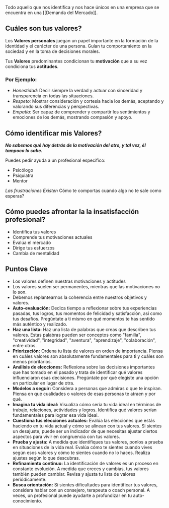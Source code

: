 Todo aquello que nos identifica y nos hace únicos en una empresa que se encuentra en una [[Demanda del Mercado]].

## Cuáles son tus valores?
Los **Valores personales** juegan un papel importante en la formación de la identidad y el carácter de una persona. Guían tu comportamiento en la sociedad y en la toma de decisiones morales.

Tus **Valores** predominantes condicionan tu **motivación** que a su vez condiciona tus **actitudes**.
### Por Ejemplo:
- *Honestidad:* Decir siempre la verdad y actuar con sinceridad y transparencia en todas las situaciones.
- *Respeto:* Mostrar consideración y cortesía hacia los demás, aceptando y valorando sus diferencias y perspectivas.
- *Empatía:* Ser capaz de comprender y compartir los sentimientos y emociones de los demás, mostrando compasión y apoyo.

## Cómo identificar mis Valores?

***No sabemos qué hay detrás de la motivación del otro, y tal vez, él tampoco lo sabe.***

Puedes pedir ayuda a un profesional específico:
- Psicólogo
- Psiquiatra
- Mentor

*Las frustraciones Existen*
Cómo te comportas cuando algo no te sale como esperas?

## Cómo puedes afrontar la la insatisfacción profesional?

- Identifica tus valores
- Comprende tus motivaciones actuales
- Evalúa el mercado
- Dirige tus esfuerzos
- Cambia de mentalidad

## Puntos Clave
- Los valores definen nuestras motivaciones y actitudes
- Los valores suelen ser  permanentes, mientras que las motivaciones no lo son.
- Debemos replantearnos la coherencia entre nuestros objetivos y valores.
- **Auto-evaluación:** Dedica tiempo a reflexionar sobre tus experiencias pasadas, tus logros, tus momentos de felicidad y satisfacción, así como tus desafíos. Pregúntate a ti mismo en qué momentos te has sentido más auténtico y realizado.
- **Haz una lista:** Haz una lista de palabras que creas que describen tus valores. Estas palabras pueden ser conceptos como "familia", "creatividad", "integridad", "aventura", "aprendizaje", "colaboración", entre otros.
- **Priorización:** Ordena tu lista de valores en orden de importancia. Piensa en cuáles valores son absolutamente fundamentales para ti y cuáles son menos prioritarios.
- **Análisis de elecciones:** Reflexiona sobre las decisiones importantes que has tomado en el pasado y trata de identificar qué valores influenciaron esas decisiones. Pregúntate por qué elegiste una opción en particular en lugar de otra.
- **Modelos a seguir:** Considera a personas que admiras o que te inspiran. Piensa en qué cualidades o valores de esas personas te atraen y por qué.
- **Imagina tu vida ideal:** Visualiza cómo sería tu vida ideal en términos de trabajo, relaciones, actividades y logros. Identifica qué valores serían fundamentales para lograr esa vida ideal.
- **Cuestiona tus elecciones actuales:** Evalúa las elecciones que estás haciendo en tu vida actual y cómo se alinean con tus valores. Si sientes un desajuste, puede ser un indicador de que necesitas ajustar ciertos aspectos para vivir en congruencia con tus valores.
- **Prueba y ajusta:** A medida que identifiques tus valores, ponlos a prueba en situaciones de la vida real. Evalúa cómo te sientes cuando vives según esos valores y cómo te sientes cuando no lo haces. Realiza ajustes según lo que descubras.
- **Refinamiento continuo:** La identificación de valores es un proceso en constante evolución. A medida que creces y cambias, tus valores también pueden cambiar. Revisa y ajusta tu lista de valores periódicamente.
- **Busca orientación:** Si sientes dificultades para identificar tus valores, considera hablar con un consejero, terapeuta o coach personal. A veces, un profesional puede ayudarte a profundizar en tu auto-conocimiento.
